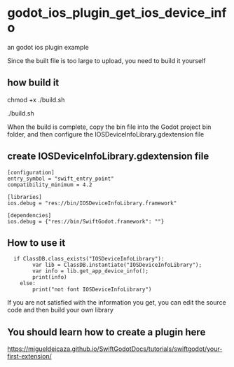 # godot_ios_plugin_get_ios_device_info
an godot ios plugin example

Since the built file is too large to upload, you need to build it yourself

## how build it

chmod +x ./build.sh

./build.sh

When the build is complete, copy the bin file into the Godot project bin folder, and then configure the IOSDeviceInfoLibrary.gdextension file

## create IOSDeviceInfoLibrary.gdextension file
```
[configuration]
entry_symbol = "swift_entry_point"
compatibility_minimum = 4.2

[libraries]
ios.debug = "res://bin/IOSDeviceInfoLibrary.framework"

[dependencies]
ios.debug = {"res://bin/SwiftGodot.framework": ""}
```
## How to use it
```
  if ClassDB.class_exists("IOSDeviceInfoLibrary"):
		var lib = ClassDB.instantiate("IOSDeviceInfoLibrary");
		var info = lib.get_app_device_info();
        print(info)
	else:
		print("not font IOSDeviceInfoLibrary")
```

If you are not satisfied with the information you get, you can edit the source code and then build your own library

## You should learn how to create a plugin here
https://migueldeicaza.github.io/SwiftGodotDocs/tutorials/swiftgodot/your-first-extension/
